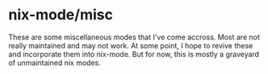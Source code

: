 # nix-mode/misc

These are some miscellaneous modes that I've come accross. Most are not really
maintained and may not work. At some point, I hope to revive these and
incorporate them into nix-mode. But for now, this is mostly a graveyard of
unmaintained nix modes.
